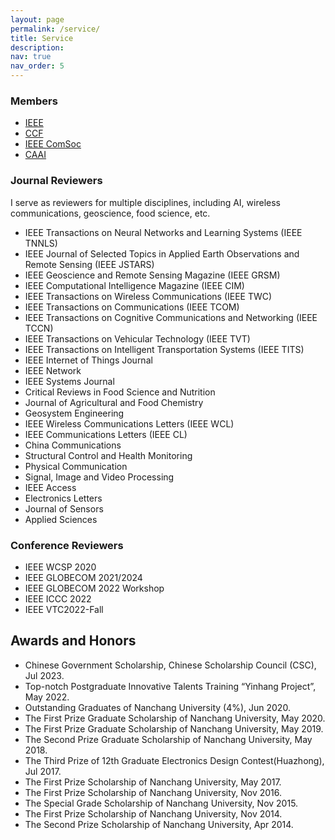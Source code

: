 ```yaml
---
layout: page
permalink: /service/
title: Service
description: 
nav: true
nav_order: 5
---
```


### Members
- [IEEE](https://www.ieee.org/ )
- [CCF](https://www.ccf.org.cn)
- [IEEE ComSoc](https://www.comsoc.org)
- [CAAI](https://www.caai.cn/)

### Journal Reviewers
I serve as reviewers for multiple disciplines, including AI, wireless communications, geoscience, food science, etc.
- IEEE Transactions on Neural Networks and Learning Systems (IEEE TNNLS)
- IEEE Journal of Selected Topics in Applied Earth Observations and Remote Sensing (IEEE JSTARS)
- IEEE Geoscience and Remote Sensing Magazine (IEEE GRSM)
- IEEE Computational Intelligence Magazine (IEEE CIM)
- IEEE Transactions on Wireless Communications (IEEE TWC)
- IEEE Transactions on Communications (IEEE TCOM)
- IEEE Transactions on Cognitive Communications and Networking (IEEE TCCN)
- IEEE Transactions on Vehicular Technology (IEEE TVT)
- IEEE Transactions on Intelligent Transportation Systems (IEEE TITS)
- IEEE Internet of Things Journal
- IEEE Network
- IEEE Systems Journal
- Critical Reviews in Food Science and Nutrition
- Journal of Agricultural and Food Chemistry
- Geosystem Engineering
- IEEE Wireless Communications Letters (IEEE WCL)
- IEEE Communications Letters (IEEE CL)
- China Communications
- Structural Control and Health Monitoring
- Physical Communication
- Signal, Image and Video Processing
- IEEE Access
- Electronics Letters
- Journal of Sensors
- Applied Sciences

### Conference Reviewers
- IEEE WCSP 2020
- IEEE GLOBECOM 2021/2024
- IEEE GLOBECOM 2022 Workshop
- IEEE ICCC 2022
- IEEE VTC2022-Fall

## Awards and Honors
- Chinese Government Scholarship, Chinese Scholarship Council (CSC), Jul 2023.
- Top-notch Postgraduate Innovative Talents Training “Yinhang Project”, May 2022.
- Outstanding Graduates of Nanchang University (4%), Jun 2020.
- The First Prize Graduate Scholarship of Nanchang University, May 2020.
- The First Prize Graduate Scholarship of Nanchang University, May 2019.
- The Second Prize Graduate Scholarship of Nanchang University, May 2018.
- The Third Prize of 12th Graduate Electronics Design Contest(Huazhong), Jul 2017.
- The First Prize Scholarship of Nanchang University, May 2017.
- The First Prize Scholarship of Nanchang University, Nov 2016.
- The Special Grade Scholarship of Nanchang University, Nov 2015.
- The First Prize Scholarship of Nanchang University, Nov 2014.
- The Second Prize Scholarship of Nanchang University, Apr 2014.
